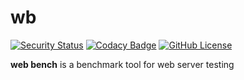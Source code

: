 # wb

[![Security Status](https://github.com/mrabine/wb/workflows/security/badge.svg)](https://github.com/mrabine/wb/security/code-scanning)
[![Codacy Badge](https://app.codacy.com/project/badge/Grade/96362326939a46bd8673b5b70f8654f7)](https://app.codacy.com/gh/mrabine/wb/dashboard?utm_source=gh&utm_medium=referral&utm_content=&utm_campaign=Badge_grade)
[![GitHub License](https://img.shields.io/badge/license-MIT-blue.svg)](https://github.com/mrabine/wb/blob/main/LICENSE)

**web bench** is a benchmark tool for web server testing

